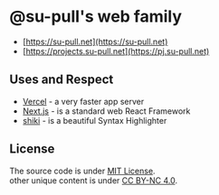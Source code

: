 # @su-pull's web family

- [https://su-pull.net](https://su-pull.net)
- [https://projects.su-pull.net](https://pj.su-pull.net)

## Uses and Respect

- [Vercel](https://vercel.com/) - a very faster app server
- [Next.js](https://nextjs.org/) - is a standard web React Framework
- [shiki](https://shiki.matsu.io/) - is a beautiful Syntax Highlighter

## License

The source code is under [MIT License](https://github.com/su-pull/sentry/blob/main/license).  
other unique content is under [CC BY-NC 4.0](https://creativecommons.org/licenses/by-nc/4.0/).
